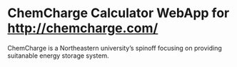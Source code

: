 # ChemCharge Calculator WebApp for http://chemcharge.com/

ChemCharge is a Northeastern university’s spinoff focusing on providing suitanable energy storage system.
